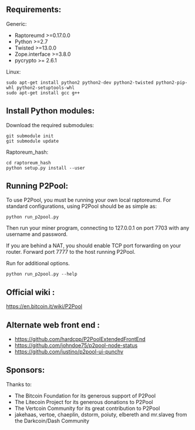 Requirements:
-------------------------
Generic:

* Raptoreumd >=0.17.0.0
* Python >=2.7
* Twisted >=13.0.0
* Zope.interface >=3.8.0
* pycrypto >= 2.6.1

Linux:

    sudo apt-get install python2 python2-dev python2-twisted python2-pip-whl python2-setuptools-whl
    sudo apt-get install gcc g++

Install Python modules:
-------------------------
Download the required submodules:

    git submodule init
    git submodule update

Raptoreum_hash:

    cd raptoreum_hash
    python setup.py install --user

Running P2Pool:
-------------------------
To use P2Pool, you must be running your own local raptoreumd. For standard
configurations, using P2Pool should be as simple as:

    python run_p2pool.py

Then run your miner program, connecting to 127.0.0.1 on port 7703 with any
username and password.

If you are behind a NAT, you should enable TCP port forwarding on your
router. Forward port 7777 to the host running P2Pool.

Run for additional options.

    python run_p2pool.py --help

Official wiki :
-------------------------
https://en.bitcoin.it/wiki/P2Pool

Alternate web front end :
-------------------------
* https://github.com/hardcpp/P2PoolExtendedFrontEnd
* https://github.com/johndoe75/p2pool-node-status
* https://github.com/justino/p2pool-ui-punchy

Sponsors:
-------------------------

Thanks to:
* The Bitcoin Foundation for its generous support of P2Pool
* The Litecoin Project for its generous donations to P2Pool
* The Vertcoin Community for its great contribution to P2Pool
* jakehaas, vertoe, chaeplin, dstorm, poiuty, elbereth  and mr.slaveg from the Darkcoin/Dash Community
